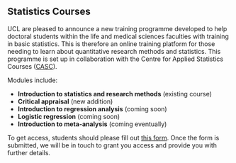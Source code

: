 ## Statistics Courses

UCL are pleased to announce a new training programme developed to help doctoral students within the life and medical sciences faculties with training in basic statistics. This is therefore an online training platform for those needing to learn about quantitative research methods and statistics. This programme is set up in collaboration with the Centre for Applied Statistics Courses ([CASC](https://www.ucl.ac.uk/stats-courses)).

Modules include:

* **Introduction to statistics and research methods** (existing course)
* **Critical appraisal** (new addition)
* **Introduction to regression analysis** (coming soon)
* **Logistic regression** (coming soon)
* **Introduction to meta-analysis** (coming eventually)

To get access, students should please fill out [this form](https://forms.office.com/r/wvd5MDd955). Once the form is submitted, we will be in touch to grant you access and provide you with further details.
